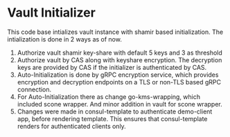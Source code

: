 # Vault Initializer
This code base intializes vault instance with shamir based initialization. The intialization is done in 2 ways as of now. 
1. Authorize vault shamir key-share with default 5 keys and 3 as threshold
2. Authorize vault by CAS along with keyshare encryption. The decryption keys are provided by CAS if the initializer is authenticated by CAS.
3. Auto-Initialization is done by gRPC encryption service, which provides encryption and decryption endpoints on a TLS or non-TLS based gRPC connection.
4. For Auto-Initialization there as change go-kms-wrapping, which included scone wrapper. And minor addition in vault for scone wrapper.
5. Changes were made in consul-template to authenticate demo-client app, before rendering template. This ensures that consul-template renders for authenticated clients only.